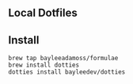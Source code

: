 ## Local Dotfiles

## Install

~~~
brew tap bayleeadamoss/formulae
brew install dotties
dotties install bayleedev/dotties
~~~
